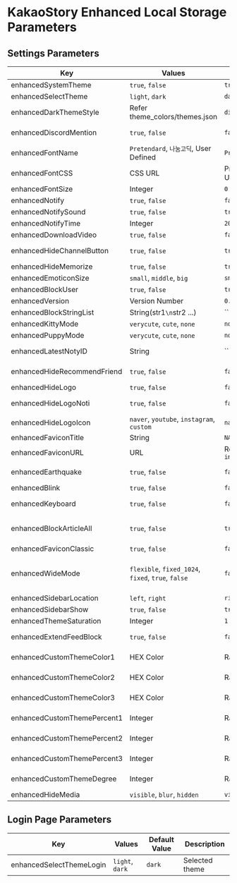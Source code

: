 # KakaoStory Enhanced Local Storage Parameters
## Settings Parameters
| Key                         | Values                                              | Default Value                    | Description                                                      |
|-----------------------------|-----------------------------------------------------|----------------------------------|------------------------------------------------------------------|
| enhancedSystemTheme         | `true`, `false`                                     | `true`                           | Use OS system theme                                              |
| enhancedSelectTheme         | `light`, `dark`                                     | `dark`                           | Selected theme                                                   |
| enhancedDarkThemeStyle      | Refer theme_colors/themes.json                      | `discord`                        | Dark theme style                                                 |
| enhancedDiscordMention      | `true`, `false`                                     | `false`                          | Use Discord mention style in notification UI                     |
| enhancedFontName            | `Pretendard`, `나눔고딕`, User Defined              | `Pretendard`                     | Set font name                                                    |
| enhancedFontCSS             | CSS URL                                             | Pretendard CSS URL               | Set font CSS URL                                                 |
| enhancedFontSize            | Integer                                             | `0`                              | Set additional font size                                         |
| enhancedNotify              | `true`, `false`                                     | `false`                          | Use notification                                                 |
| enhancedNotifySound         | `true`, `false`                                     | `true`                           | Use notification sound                                           |
| enhancedNotifyTime          | Integer                                             | `20`                             | Set notification time                                            |
| enhancedDownloadVideo       | `true`, `false`                                     | `false`                          | Download video                                                   |
| enhancedHideChannelButton   | `true`, `false`                                     | `true`                           | Hide teller/channel button                                       |
| enhancedHideMemorize        | `true`, `false`                                     | `true`                           | Hide `우리들의 추억`                                             |
| enhancedEmoticonSize        | `small`, `middle`, `big`                            | `small`                          | Set emoticon size                                                |
| enhancedBlockUser           | `true`, `false`                                     | `true`                           | Use enhanced block                                               |
| enhancedVersion             | Version Number                                      | `0.0`                            | NOT USED                                                         |
| enhancedBlockStringList     | String(str1`\n`str2 ...)                            | ``                               | Blocked string list                                              |
| enhancedKittyMode           | `verycute`, `cute`, `none`                          | `none`                           | Set Kitty Mode                                                   |
| enhancedPuppyMode           | `verycute`, `cute`, `none`                          | `none`                           | Set Puppy Mode                                                   |
| enhancedLatestNotyID        | String                                              | ``                               | Set latest notification ID                                       |
| enhancedHideRecommendFriend | `true`, `false`                                     | `false`                          | Hide recommend friend                                            |
| enhancedHideLogo            | `true`, `false`                                     | `false`                          | Hide logo                                                        |
| enhancedHideLogoNoti        | `true`, `false`                                     | `false`                          | Hide logo with notification                                      |
| enhancedHideLogoIcon        | `naver`, `youtube`, `instagram`, `custom`           | `naver`                          | Set logo icon                                                    |
| enhancedFaviconTitle        | String                                              | `NAVER`                          | Set favicon title                                                |
| enhancedFaviconURL          | URL                                                 | ResourceURL + `images/naver.ico` | Set favicon URL                                                  |
| enhancedEarthquake          | `true`, `false`                                     | `false`                          | Power Mode(EARTHQUAKE!!!)                                        |
| enhancedBlink               | `true`, `false`                                     | `false`                          | BLINK!!!                                                         |
| enhancedKeyboard            | `true`, `false`                                     | `false`                          | Use keyboard shortcuts                                           |
| enhancedBlockArticleAll     | `true`, `false`                                     | `true`                           | Hide all shared articles(Currently not supported)                |
| enhancedFaviconClassic      | `true`, `false`                                     | `false`                          | Set classic favicon                                              |
| enhancedWideMode            | `flexible`, `fixed_1024`, `fixed`, `true`, `false`  | `false`                          | Use wide mode(Note: `true` option is depcrecated. Use `fixed`.)  |
| enhancedSidebarLocation     | `left`, `right`                                     | `right`                          | Set sidebar location                                             |
| enhancedSidebarShow         | `true`, `false`                                     | `true`                           | Show sidebar                                                     |
| enhancedThemeSaturation     | Integer                                             | `1`                              | Set theme saturation                                             |
| enhancedExtendFeedBlock     | `true`, `false`                                     | `false`                          | Use enhanced feed block                                          |
| enhancedCustomThemeColor1   | HEX Color                                           | Random                           | Set custom theme color 1                                         |
| enhancedCustomThemeColor2   | HEX Color                                           | Random                           | Set custom theme color 2                                         |
| enhancedCustomThemeColor3   | HEX Color                                           | Random                           | Set custom theme color 3                                         |
| enhancedCustomThemePercent1 | Integer                                             | Random                           | Set custom theme percent 1                                       |
| enhancedCustomThemePercent2 | Integer                                             | Random                           | Set custom theme percent 2                                       |
| enhancedCustomThemePercent3 | Integer                                             | Random                           | Set custom theme percent 3                                       |
| enhancedCustomThemeDegree   | Integer                                             | Random                           | Set custom theme degree                                          |
| enhancedHideMedia           | `visible`, `blur`, `hidden`                         | `visible`                        | Hide media                                                       |

## Login Page Parameters
| Key                         | Values                                    | Default Value                    | Description                                       |
|-----------------------------|-------------------------------------------|----------------------------------|---------------------------------------------------|
| enhancedSelectThemeLogin    | `light`, `dark`                           | `dark`                           | Selected theme                                    |